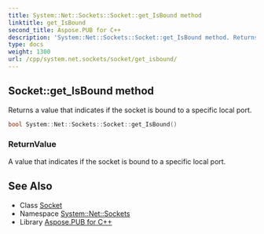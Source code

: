 ```yaml
---
title: System::Net::Sockets::Socket::get_IsBound method
linktitle: get_IsBound
second_title: Aspose.PUB for C++
description: 'System::Net::Sockets::Socket::get_IsBound method. Returns a value that indicates if the socket is bound to a specific local port in C++.'
type: docs
weight: 1300
url: /cpp/system.net.sockets/socket/get_isbound/
---
```

## Socket::get_IsBound method


Returns a value that indicates if the socket is bound to a specific local port.

```cpp
bool System::Net::Sockets::Socket::get_IsBound()
```


### ReturnValue

A value that indicates if the socket is bound to a specific local port.

## See Also

* Class [Socket](../)
* Namespace [System::Net::Sockets](../../)
* Library [Aspose.PUB for C++](../../../)
